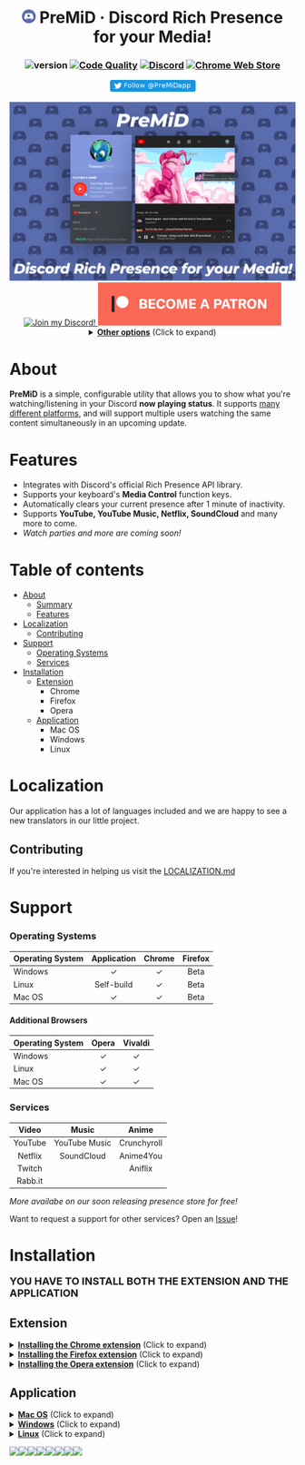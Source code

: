 <div align="center">

# <img src="gitassets/icon.png" width="24px" draggable="false"><b> </b>PreMiD &middot; Discord Rich Presence for your Media!

### ![version](https://img.shields.io/badge/Version-1.4-brightgreen.svg?style=for-the-badge) [![Code Quality](https://img.shields.io/codacy/grade/aaefef1998e644118a506a3c03c5b7e2.svg?style=for-the-badge)](https://www.codacy.com/project/Timeraa/PreMiD/dashboard?utm_source=github.com&utm_medium=referral&utm_content=PreMiD/PreMiD&utm_campaign=Badge_Grade_Dashboard&branchId=10584370) [![Discord](https://img.shields.io/discord/493130730549805057.svg?style=for-the-badge)](https://discord.gg/WvfVZ8T) [![Chrome Web Store](https://img.shields.io/chrome-web-store/d/agjnjboanicjcpenljmaaigopkgdnihi.svg?label=Chrome&logo=google%20chrome&logoColor=white&colorA=4285F4&style=for-the-badge)](https://chrome.google.com/webstore/detail/premid/agjnjboanicjcpenljmaaigopkgdnihi)
[![Follow us on Twitter](.github/TwitterButton.png)](https://twitter.com/PreMiDapp)

<img src="gitassets/PreMiDExample.png">

<a target="_blank" href="https://discord.gg/WvfVZ8T" title="Join our Discord!">
<img draggable="false" src="https://discordapp.com/api/guilds/493130730549805057/widget.png?style=banner2" height="76px" draggable="false" alt="Join my Discord!">
</a>
<a target="_blank" href="https://www.patreon.com/bePatron?u=4610890" data-patreon-widget-type="become-patron-button"><img src="gitassets/patreonBTN.png" draggable="false" height="76px" alt="Support me on Patreon!"></a>
<details>
  <summary><b><u>Other options</u></b> (Click to expand)</summary>

  <ol>

<a target="_blank" href="https://ko-fi.com/E1E1HLLE"><img draggable="false" height="56px" src='https://az743702.vo.msecnd.net/cdn/kofi1.png?v=0' border='0' alt='Buy Me a Coffee at ko-fi.com' /></a>

<a target="_blank" href="https://www.paypal.com/cgi-bin/webscr?cmd=_s-xclick&hosted_button_id=ZU8Q766ACS2WS&lc=US"><img src="gitassets/PayPal.svg" height="56px" draggable="false" alt="PayPal"></a>

#### BitCoin: `18WHUcQbThwExKhUyLGPRFUGSwFqftpsEn`

  </ol>
</details>
</div>

# About

**PreMiD** is a simple, configurable utility that allows you to show what you're watching/listening in your Discord **now playing status**. It supports [many different platforms](#support), and will support multiple users watching the same content simultaneously in an upcoming update.

# Features

- Integrates with Discord's official Rich Presence API library.
- Supports your keyboard's **Media Control** function keys.
- Automatically clears your current presence after 1 minute of inactivity.
- Supports **YouTube, YouTube Music, Netflix, SoundCloud** and many more to come.
- _Watch parties and more are coming soon!_

# Table of contents

- [About](#about)
  - [Summary](#summary)
  - [Features](#features)
- [Localization](#localization)
  - [Contributing](#contributing)
- [Support](#support)
  - [Operating Systems](#operating-systems)
  - [Services](#services)
- [Installation](#installation)
  - [Extension](#extension)
    - Chrome
    - Firefox
    - Opera
  - [Application](#application)
    - Mac OS
    - Windows
    - Linux

# Localization

Our application has a lot of languages included and we are happy to see a new translators in our little project.

## Contributing

If you're interested in helping us visit the [LOCALIZATION.md](LOCALIZATION.md)

# Support

### **Operating Systems**

| Operating System | Application | Chrome | Firefox |
| :--------------- | :---------: | :----: | :-----: |
| Windows          |      ✓      |   ✓    |  Beta   |
| Linux            | Self-build  |   ✓    |  Beta   |
| Mac OS           |      ✓      |   ✓    |  Beta   |

#### **Additional Browsers**

| Operating System | Opera | Vivaldi |
| :--------------- | :---: | :-----: |
| Windows          |   ✓   |    ✓    |
| Linux            |   ✓   |    ✓    |
| Mac OS           |   ✓   |    ✓    |

### **Services**

|  Video  |     Music     |    Anime    |
| :-----: | :-----------: | :---------: |
| YouTube | YouTube Music | Crunchyroll |
| Netflix |  SoundCloud   |  Anime4You  |
| Twitch  |               |   Aniflix   |
| Rabb.it |               |             |

<i>More availabe on our soon releasing presence store for free!</i>

Want to request a support for other services? Open an [Issue](https://github.com/Timeraa/PreMiD/issues/new?template=service_request.md)!

# Installation

<b><font size="4">YOU HAVE TO INSTALL BOTH THE EXTENSION AND THE APPLICATION</font></b>

## Extension

<details>
  <summary><b><u>Installing the Chrome extension</u></b> (Click to expand)</summary>
  <h1>Chrome Extension Installation</h1>
  <ol>
    <li>Click <a href="https://chrome.google.com/webstore/detail/premid/agjnjboanicjcpenljmaaigopkgdnihi">this</a> link</li>
    </li>
    <li>Click "Add to Chrome"</li>
    <li>Install the <a href="#application">application</a></li>
  </ol>
</details>
<details>
  <summary><b><u>Installing the Firefox extension</u></b> (Click to expand)</summary>
  <h1>Firefox Extension Installation</h1>
  <ol>
    <b>Firefox removed our Extension from the addon store.<br>
      We're currently trying upload it to our own servers and could revive it from the dead.<br>
      Until then, we have to stay positive and you have to download our addon manually <u>or just use another browser!</u></b>
    <li>Switch to the <a href="https://github.com/PreMiD/PreMiD/releases">releases tab</a></li>
    </li>
    <li>Download <a href="https://github.com/PreMiD/PreMiD/releases">premid-1.3.1.2-fx.xpi</a></li>
    <li>Got to <a href="about:addons">about:addons</a></li>
    <li>Click on the little gear symbol on the upper right hand side</li>
    <li>Choose <b>"Install add-on from file"</b></li>
    <li>Select the file you downloaded recently</li>
    <li>Accept the installation by clicking on <b>"Add"</b></li>
    <li>Install the <a href="#application">application</a></li>
  </ol>
</details>
<details>
<summary><b><u>Installing the Opera extension</u></b> (Click to expand)</summary>
  <h1>Opera Extension Installation</h1>
  <ol>
    <li>Install the extension called "<a href="https://addons.opera.com/en/extensions/details/install-chrome-extensions/">Install Chrome Extensions</a>"
    </li>
    <li>Now install the <a href="https://chrome.google.com/webstore/detail/premid/agjnjboanicjcpenljmaaigopkgdnihi">PreMiD extension</a></li>
    <li>Install the <a href="#application">application</a></li>
  </ol>
</details>

## Application

<details>
  <summary><b><u>Mac OS</u></b> (Click to expand)</summary>
  <h1>Installation on Mac OS</h1>
  <ol>
    <li>Download the latest version of the <a href="https://github.com/Timeraa/YT-Presence/releases/latest">application</a>
    </li>
    <li>Open the downloaded <b>.dmg</b> file</li>
    <li>Drag <b>PreMiD</b> Into your <b>Applications</b> Folder</li>
    <li>Open your Launchpad or press F4</li>
    <li>Open <b>PreMiD</b></li>
    <li>Press <b>"Allow"</b> if a window pops up</li>
    <li>Install <a href="#extension">extension</a> if not already</li>
  </ol>
</details>

<details>
  <summary><b><u>Windows</u></b> (Click to expand)</summary>
  <h1>Installation on Windows</h1>
  <ol>
    <li>Download the latest installer from <a href="https://github.com/Timeraa/YT-Presence/releases/">here</a></li>
    <li>Open the downloaded <b>.exe</b> installer</li>
    <li>If SmartScreen comes up press more informations then press run anyways. (It's not a virus, I promise.)</li>
    <li>PreMiD should install itself and start automatically. (You can tell by looking at the taskbar.)</li>
    <li>Install the <a href="#extension">extension</a>, if you haven't already.</li>
  </ol>
</details>

<details>
  <summary><b><u>Linux</u></b> (Click to expand)</summary>
  <h1>Installation on Linux</h1>
  <p>If you want to talk about the GNU/Linux support: https://github.com/Timeraa/PreMiD/issues/21</p>
  <ol>
    <li>Clone the repository: <code>git clone https://github.com/Timeraa/PreMiD.git</code></li>
    <li>Change the working directory: <code>cd PreMiD/src</code></li>
    <li>Install dependencies and the application itself: <code>npm install</code></li>
    <li>Now you can start the application: <code>npm start</code></li>
  </ol>
</details>

[![](https://sourcerer.io/fame/Timeraa/Timeraa/PreMiD/images/0)](https://sourcerer.io/fame/Timeraa/Timeraa/PreMiD/links/0)[![](https://sourcerer.io/fame/Timeraa/Timeraa/PreMiD/images/1)](https://sourcerer.io/fame/Timeraa/Timeraa/PreMiD/links/1)[![](https://sourcerer.io/fame/Timeraa/Timeraa/PreMiD/images/2)](https://sourcerer.io/fame/Timeraa/Timeraa/PreMiD/links/2)[![](https://sourcerer.io/fame/Timeraa/Timeraa/PreMiD/images/3)](https://sourcerer.io/fame/Timeraa/Timeraa/PreMiD/links/3)[![](https://sourcerer.io/fame/Timeraa/Timeraa/PreMiD/images/4)](https://sourcerer.io/fame/Timeraa/Timeraa/PreMiD/links/4)[![](https://sourcerer.io/fame/Timeraa/Timeraa/PreMiD/images/5)](https://sourcerer.io/fame/Timeraa/Timeraa/PreMiD/links/5)[![](https://sourcerer.io/fame/Timeraa/Timeraa/PreMiD/images/6)](https://sourcerer.io/fame/Timeraa/Timeraa/PreMiD/links/6)[![](https://sourcerer.io/fame/Timeraa/Timeraa/PreMiD/images/7)](https://sourcerer.io/fame/Timeraa/Timeraa/PreMiD/links/7)
